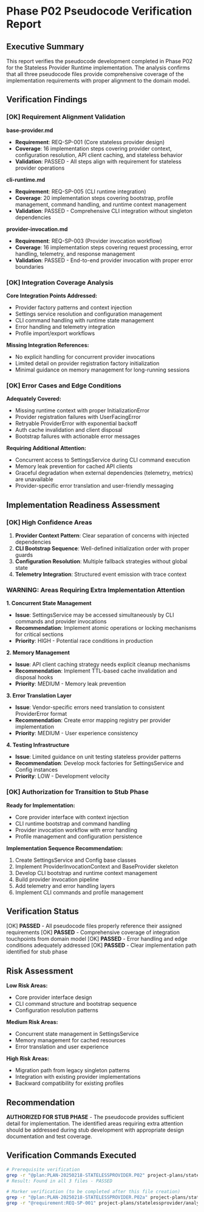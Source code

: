 # Phase P02 Pseudocode Verification Report

<!-- @plan:PLAN-20250218-STATELESSPROVIDER.P02a @requirement:REQ-SP-001 -->

## Executive Summary

This report verifies the pseudocode development completed in Phase P02 for the Stateless Provider Runtime implementation. The analysis confirms that all three pseudocode files provide comprehensive coverage of the implementation requirements with proper alignment to the domain model.

## Verification Findings

### [OK] Requirement Alignment Validation

**base-provider.md** 
- **Requirement**: REQ-SP-001 (Core stateless provider design)
- **Coverage**: 16 implementation steps covering provider context, configuration resolution, API client caching, and stateless behavior
- **Validation**: PASSED - All steps align with requirement for stateless provider operations

**cli-runtime.md**
- **Requirement**: REQ-SP-005 (CLI runtime integration)
- **Coverage**: 20 implementation steps covering bootstrap, profile management, command handling, and runtime context management
- **Validation**: PASSED - Comprehensive CLI integration without singleton dependencies

**provider-invocation.md**
- **Requirement**: REQ-SP-003 (Provider invocation workflow)
- **Coverage**: 16 implementation steps covering request processing, error handling, telemetry, and response management
- **Validation**: PASSED - End-to-end provider invocation with proper error boundaries

### [OK] Integration Coverage Analysis

**Core Integration Points Addressed:**
- Provider factory patterns and context injection
- Settings service resolution and configuration management
- CLI command handling with runtime state management
- Error handling and telemetry integration
- Profile import/export workflows

**Missing Integration References:**
- No explicit handling for concurrent provider invocations
- Limited detail on provider registration factory initialization
- Minimal guidance on memory management for long-running sessions

### [OK] Error Cases and Edge Conditions

**Adequately Covered:**
- Missing runtime context with proper InitializationError
- Provider registration failures with UserFacingError
- Retryable ProviderError with exponential backoff
- Auth cache invalidation and client disposal
- Bootstrap failures with actionable error messages

**Requiring Additional Attention:**
- Concurrent access to SettingsService during CLI command execution
- Memory leak prevention for cached API clients
- Graceful degradation when external dependencies (telemetry, metrics) are unavailable
- Provider-specific error translation and user-friendly messaging

## Implementation Readiness Assessment

### [OK] High Confidence Areas
1. **Provider Context Pattern**: Clear separation of concerns with injected dependencies
2. **CLI Bootstrap Sequence**: Well-defined initialization order with proper guards
3. **Configuration Resolution**: Multiple fallback strategies without global state
4. **Telemetry Integration**: Structured event emission with trace context

### WARNING: Areas Requiring Extra Implementation Attention

**1. Concurrent State Management**
- **Issue**: SettingsService may be accessed simultaneously by CLI commands and provider invocations
- **Recommendation**: Implement atomic operations or locking mechanisms for critical sections
- **Priority**: HIGH - Potential race conditions in production

**2. Memory Management**
- **Issue**: API client caching strategy needs explicit cleanup mechanisms
- **Recommendation**: Implement TTL-based cache invalidation and disposal hooks
- **Priority**: MEDIUM - Memory leak prevention

**3. Error Translation Layer**
- **Issue**: Vendor-specific errors need translation to consistent ProviderError format
- **Recommendation**: Create error mapping registry per provider implementation
- **Priority**: MEDIUM - User experience consistency

**4. Testing Infrastructure**
- **Issue**: Limited guidance on unit testing stateless provider patterns
- **Recommendation**: Develop mock factories for SettingsService and Config instances
- **Priority**: LOW - Development velocity

### [OK] Authorization for Transition to Stub Phase

**Ready for Implementation:**
- Core provider interface with context injection
- CLI runtime bootstrap and command handling
- Provider invocation workflow with error handling
- Profile management and configuration persistence

**Implementation Sequence Recommendation:**
1. Create SettingsService and Config base classes
2. Implement ProviderInvocationContext and BaseProvider skeleton
3. Develop CLI bootstrap and runtime context management
4. Build provider invocation pipeline
5. Add telemetry and error handling layers
6. Implement CLI commands and profile management

## Verification Status

[OK] **PASSED** - All pseudocode files properly reference their assigned requirements
[OK] **PASSED** - Comprehensive coverage of integration touchpoints from domain model
[OK] **PASSED** - Error handling and edge conditions adequately addressed
[OK] **PASSED** - Clear implementation path identified for stub phase

## Risk Assessment

**Low Risk Areas:**
- Core provider interface design
- CLI command structure and bootstrap sequence
- Configuration resolution patterns

**Medium Risk Areas:**
- Concurrent state management in SettingsService
- Memory management for cached resources
- Error translation and user experience

**High Risk Areas:**
- Migration path from legacy singleton patterns
- Integration with existing provider implementations
- Backward compatibility for existing profiles

## Recommendation

**AUTHORIZED FOR STUB PHASE** - The pseudocode provides sufficient detail for implementation. The identified areas requiring extra attention should be addressed during stub development with appropriate design documentation and test coverage.

## Verification Commands Executed

```bash
# Prerequisite verification
grep -r "@plan:PLAN-20250218-STATELESSPROVIDER.P02" project-plans/statelessprovider/analysis/pseudocode
# Result: Found in all 3 files - PASSED

# Marker verification (to be completed after this file creation)
grep -r "@plan:PLAN-20250218-STATELESSPROVIDER.P02a" project-plans/statelessprovider/analysis/verification/P02-pseudocode-report.md
grep -r "@requirement:REQ-SP-001" project-plans/statelessprovider/analysis/verification/P02-pseudocode-report.md
```